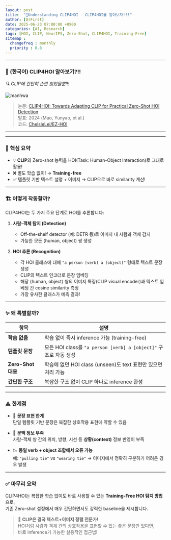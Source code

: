 ```yaml
---
layout: post
title:  "📝Understanding CLIP4HOI - CLIP4HOI를 알아보자!!!"
author: [DrFirst]
date: 2025-06-23 07:00:00 +0900
categories: [AI, Research]
tags: [HOI, CLIP, NeurIPS, Zero-Shot, CLIP4HOI, Training-Free]
sitemap :
  changefreq : monthly
  priority : 0.8
---
```



---

### 🧠 (한국어) CLIP4HOI 알아보기?!!  
_🔍 CLIP에 간단히 손만 얹었을뿐!!!_  

![manhwa]()

> 논문: [CLIP4HOI: Towards Adapting CLIP for Practical Zero-Shot HOI Detection](https://papers.nips.cc/paper_files/paper/2023/file/8fd5bc08e744fe0dfe798c61d1575a22-Paper-Conference.pdf)  
> 발표:  2024 (Mao, Yunyao, et al.)  
> 코드: [ChelsieLei/EZ-HOI](https://github.com/ChelsieLei/EZ-HOI)  

---

---

### 🔎 핵심 요약

- 💡 **CLIP**의 Zero-shot 능력을 HOI(Task: Human-Object Interaction)로 그대로 활용!
- ❌ 별도 학습 없이! → **Training-free**
- ✅ 템플릿 기반 텍스트 설명 + 이미지 → CLIP으로 바로 similarity 계산!

---

### 🏗️ 어떻게 작동할까?

CLIP4HOI는 두 가지 주요 단계로 HOI를 추론합니다:

1. **사람-객체 탐지 (Detection)**  
   - Off-the-shelf detector (예: DETR 등)로 이미지 내 사람과 객체 감지  
   - 가능한 모든 ⟨human, object⟩ 쌍 생성  

2. **HOI 추론 (Recognition)**  
   - 각 HOI 클래스에 대해 `"a person [verb] a [object]"` 형태로 텍스트 문장 생성  
   - CLIP의 텍스트 인코더로 문장 임베딩  
   - 해당 ⟨human, object⟩ 쌍의 이미지 특징(CLIP visual encoder)과 텍스트 임베딩 간 cosine similarity 측정  
   - 가장 유사한 클래스가 예측 결과!

---

### ✨ 왜 특별할까?

| 항목 | 설명 |
|------|------|
| **학습 없음** | 학습 없이 즉시 inference 가능 (training-free) |
| **템플릿 문장** | 모든 HOI class를 `"a person [verb] a [object]"` 구조로 자동 생성 |
| **Zero-Shot 대응** | 학습에 없던 HOI class (unseen)도 text 표현만 있으면 처리 가능 |
| **간단한 구조** | 복잡한 구조 없이 CLIP 하나로 inference 완성 |

---

### ⚠️ 한계점

- 🙈 **문장 표현 한계**  
  단일 템플릿 기반 문장은 복잡한 상호작용 표현에 약할 수 있음  

- 💬 **문맥 정보 부족**  
  사람-객체 쌍 간의 위치, 방향, 시선 등 **상황(context)** 정보 반영이 부족

- 📉 **동일 verb + object 조합에서 오류 가능**  
  예: `"pulling tie"` vs `"wearing tie"` → 이미지에서 정확히 구분하기 어려운 경우 발생

---

### ✅ 마무리 요약

CLIP4HOI는 복잡한 학습 없이도 바로 사용할 수 있는 **Training-Free HOI 탐지 방법**으로,  
기존 Zero-shot 설정에서 매우 간단하면서도 강력한 baseline을 제시합니다.

> 📌 **CLIP은 결국 텍스트+이미지 정렬 전문가!**  
> HOI처럼 사람과 객체 간의 상호작용을 표현할 수 있는 좋은 문장만 있다면,  
> 바로 inference가 가능한 실용적인 접근법!
